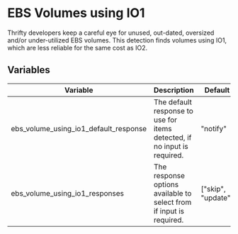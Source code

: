 # EBS Volumes using IO1

Thrifty developers keep a careful eye for unused, out-dated, oversized and/or under-utilized EBS volumes. This detection finds volumes using IO1, which are less reliable for the same cost as IO2.

## Variables

| Variable | Description | Default |
| - | - | - |
| ebs_volume_using_io1_default_response | The default response to use for items detected, if no input is required. | "notify" |
| ebs_volume_using_io1_responses | The response options available to select from if input is required. | ["skip", "update"] |